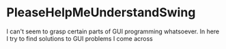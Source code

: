# PleaseHelpMeUnderstandSwing
 I can't seem to grasp certain parts of GUI programming whatsoever. In here I try to find solutions to GUI problems I come across
